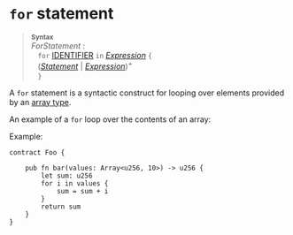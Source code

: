 # `for` statement


> **<sup>Syntax</sup>**\
> _ForStatement_ :\
> &nbsp;&nbsp; `for` [IDENTIFIER] `in` [_Expression_] `{`\
> &nbsp;&nbsp; ([_Statement_] | [_Expression_])<sup>+</sup>\
> &nbsp;&nbsp; `}`

A `for` statement is a syntactic construct for looping over elements provided by an [array type].

An example of a `for` loop over the contents of an array:

Example:

```fe
contract Foo {

    pub fn bar(values: Array<u256, 10>) -> u256 {
        let sum: u256
        for i in values {
            sum = sum + i
        }
        return sum
    }
}
```

[NEWLINE]: ../lexical_structure/tokens.md#newline
[IDENTIFIER]: ../lexical_structure/identifiers.md
[_Expression_]: ../expressions/index.md
[array type]: ../type_system/types/array.md
[_Statement_]: ./index.md
